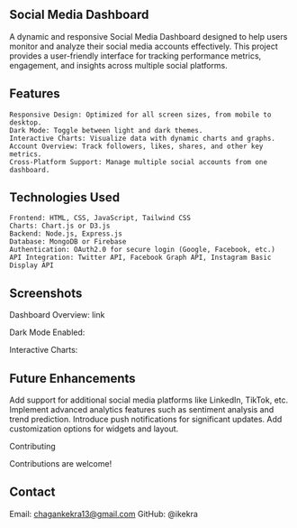 ## Social Media Dashboard

  A dynamic and responsive Social Media Dashboard designed to help users monitor and analyze their social media accounts effectively. This project provides a user-friendly interface for tracking performance metrics, engagement, and insights across multiple social platforms.

## Features

    Responsive Design: Optimized for all screen sizes, from mobile to desktop.
    Dark Mode: Toggle between light and dark themes.
    Interactive Charts: Visualize data with dynamic charts and graphs.
    Account Overview: Track followers, likes, shares, and other key metrics.
    Cross-Platform Support: Manage multiple social accounts from one dashboard.

## Technologies Used

    Frontend: HTML, CSS, JavaScript, Tailwind CSS
    Charts: Chart.js or D3.js
    Backend: Node.js, Express.js
    Database: MongoDB or Firebase
    Authentication: OAuth2.0 for secure login (Google, Facebook, etc.)
    API Integration: Twitter API, Facebook Graph API, Instagram Basic Display API



## Screenshots

Dashboard Overview:
link


Dark Mode Enabled:


Interactive Charts:


## Future Enhancements

Add support for additional social media platforms like LinkedIn, TikTok, etc.
Implement advanced analytics features such as sentiment analysis and trend prediction.
Introduce push notifications for significant updates.
Add customization options for widgets and layout.

Contributing

Contributions are welcome! 



## Contact

Email:  chagankekra13@gmail.com
GitHub: @ikekra


